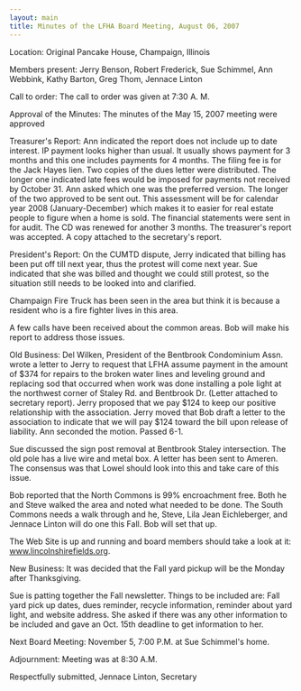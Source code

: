 ```yaml
---
layout: main
title: Minutes of the LFHA Board Meeting, August 06, 2007 
---
```


Location: Original Pancake House, Champaign, Illinois

Members present: Jerry Benson, Robert Frederick, Sue Schimmel, Ann
Webbink, Kathy Barton, Greg Thom, Jennace Linton

Call to order: The call to order was given at 7:30 A. M.

Approval of the Minutes: The minutes of the May 15, 2007 meeting
were approved

Treasurer's Report: 
  Ann indicated the report does not include up to date interest. IP
payment looks higher than usual. It usually shows payment for 3
months and this one includes payments for 4 months. The filing fee
is for the Jack Hayes lien. Two copies of the dues letter were
distributed. The longer one indicated late fees would be imposed for
payments not received by October 31. Ann asked which one was the
preferred version. The longer of the two approved to be sent out.
This assessment will be for calendar year 2008 (January-December)
which makes it to easier for real estate people to figure when a
home is sold. The financial statements were sent in for audit. The
CD was renewed for another 3 months. The treasurer's report was
accepted. A copy attached to the secretary's report.

President's Report: 
  On the CUMTD dispute, Jerry indicated that billing has been put
off till next year, thus the protest will come next year. Sue
indicated that she was billed and thought we could still protest, so
the situation still needs to be looked into and clarified.

  Champaign Fire Truck has been seen in the area but think it is
because a resident who is a fire fighter lives in this area.

  A few calls have been received about the common areas. Bob will
make his report to address those issues.

Old Business: 
  Del Wilken, President of the Bentbrook Condominium Assn. wrote a
letter to Jerry to request that LFHA assume payment in the amount of
$374 for repairs to the broken water lines and leveling ground and
replacing sod that occurred when work was done installing a pole
light at the northwest corner of Staley Rd. and Bentbrook Dr.
(Letter attached to secretary report). Jerry proposed that we pay
$124 to keep our positive relationship with the association. Jerry
moved that Bob draft a letter to the association to indicate that we
will pay $124 toward the bill upon release of liability. Ann
seconded the motion. Passed 6-1.

  Sue discussed the sign post removal at Bentbrook Staley
intersection. The old pole has a live wire and metal box. A letter
has been sent to Ameren. The consensus was that Lowel should look
into this and take care of this issue. 

  Bob reported that the North Commons is 99% encroachment free. Both
he and Steve walked the area and noted what needed to be done. The
South Commons needs a walk through and he, Steve, Lila Jean
Eichleberger, and Jennace Linton will do one this Fall.  Bob will
set that up.

  The Web Site is up and running and board members should take a
look at it:   www.lincolnshirefields.org.

New Business: 
  It was decided that the Fall yard pickup will be the Monday after
Thanksgiving. 

  Sue is patting together the Fall newsletter. Things to be included
are: Fall yard pick up dates, dues reminder, recycle information,
reminder about yard light, and website address. She asked if there
was any other information to be included and gave an Oct. 15th
deadline to get information to her.      
                                                                    
Next Board Meeting:    November 5, 7:00 P.M. at Sue Schimmel's home.

Adjournment: Meeting was at 8:30 A.M.

Respectfully submitted,
Jennace Linton, Secretary

